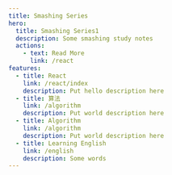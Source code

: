 ```yaml
---
title: Smashing Series
hero:
  title: Smashing Series1
  description: Some smashing study notes
  actions:
    - text: Read More
      link: /react
features:
  - title: React
    link: /react/index
    description: Put hello description here
  - title: 算法
    link: /algorithm
    description: Put world description here
  - title: Algorithm
    link: /algorithm
    description: Put world description here
  - title: Learning English
    link: /english
    description: Some words
---
```

